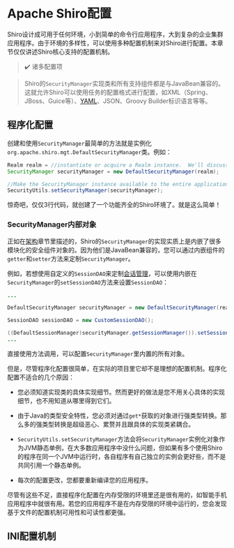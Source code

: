 # Apache Shiro配置

Shiro设计成可用于任何环境，小到简单的命令行应用程序，大到复杂的企业集群应用程序。由于环境的多样性，可以使用多种配置机制来对Shiro进行配置。本章节仅仅讲述Shiro核心支持的配置机制。

> :heavy_check_mark: 诸多配置项

> Shiro的`SecurityManager`实现类和所有支持组件都是与JavaBean兼容的。这就允许Shiro可以使用任务的配置格式进行配置，如XML（Spring、JBoss、Guice等）、[YAML](http://www.yaml.org/)、JSON、Groovy Builder标识语言等等。

## 程序化配置

创建和使用`SecurityManager`最简单的方法就是实例化`org.apache.shiro.mgt.DefaultSecurityManager`类。例如：

```Java
Realm realm = //instantiate or acquire a Realm instance.  We'll discuss Realms later.
SecurityManager securityManager = new DefaultSecurityManager(realm);

//Make the SecurityManager instance available to the entire application via static memory:
SecurityUtils.setSecurityManager(securityManager);
```

惊奇吧，仅仅3行代码，就创建了一个功能齐全的Shiro环境了。就是这么简单！

### SecurityManager内部对象

正如在[架构](./1.3.Architecture-架构.md)章节里描述的，Shiro的`SecurityManager`的实现实质上是内嵌了很多模块化的安全组件对象的。因为他们是JavaBean兼容的，您可以通过内嵌组件的`getter`和`setter`方法来定制`SecurityManager`。

例如，若想使用自定义的`SessionDAO`来定制[会话管理](https://shiro.apache.org/session-management.html)，可以使用内嵌在`SecurityManager`的`setSessionDAO`方法来设置`SessionDAO`：

```Java
...

DefaultSecurityManager securityManager = new DefaultSecurityManager(realm);

SessionDAO sessionDAO = new CustomSessionDAO();

((DefaultSessionManager)securityManager.getSessionManager()).setSessionDAO(sessionDAO);
...
```

直接使用方法调用，可以配置`SecurityManager`里内置的所有对象。

但是，尽管程序化配置很简单，在实际的项目里它却不是理想的配置机制。程序化配置不适合的几个原因：

* 您必须知道实现类的具体实现细节。然而更好的做法是您不用关心具体的实现细节，也不用知道从哪里得到它们。

* 由于Java的类型安全特性，您必须对通过`get*`获取的对象进行强类型转换。那么多的强类型转换是超级恶心、累赘并且跟具体的实现类紧耦合。

* `SecurityUtils.setSecurityManager`方法会将`SecurityManager`实例化对象作为JVM静态单例，在大多数应用程序中没什么问题，但如果有多个使用Shiro的程序在同一个JVM中运行时，各自程序有自己独立的实例会更好些，而不是共同引用一个静态单例。

* 每次的配置更改，您都要重新编译您的应用程序。

尽管有这些不足，直接程序化配置在内存受限的环境里还是很有用的，如智能手机应用程序中就很有用。若您的应用程序不是在内存受限的环境中运行的，您会发现基于文件的配置机制可用性和可读性都更强。

## INI配置机制
